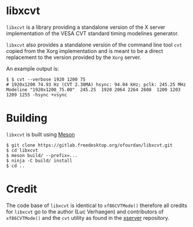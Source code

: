 libxcvt
=======

`libxcvt` is a library providing a standalone version of the X server
implementation of the VESA CVT standard timing modelines generator.

`libxcvt` also provides a standalone version of the command line tool
`cvt` copied from the Xorg implementation and is meant to be a direct
replacement to the version provided by the `Xorg` server.

An example output is:

```
$ $ cvt --verbose 1920 1200 75
# 1920x1200 74.93 Hz (CVT 2.30MA) hsync: 94.04 kHz; pclk: 245.25 MHz
Modeline "1920x1200_75.00"  245.25  1920 2064 2264 2608  1200 1203 1209 1255 -hsync +vsync
```

Building
========

`libxcvt` is built using [Meson](https://mesonbuild.com/)

	$ git clone https://gitlab.freedesktop.org/ofourdan/libxcvt.git
	$ cd libxcvt
	$ meson build/ --prefix=...
	$ ninja -C build/ install
	$ cd ..

Credit
======

The code base of `libxcvt` is identical to `xf86CVTMode()` therefore
all credits for `libxcvt` go to the author (Luc Verhaegen) and
contributors of `xf86CVTMode()` and the `cvt` utility as found in the
[xserver](https://gitlab.freedesktop.org/xorg/xserver/) repository.
